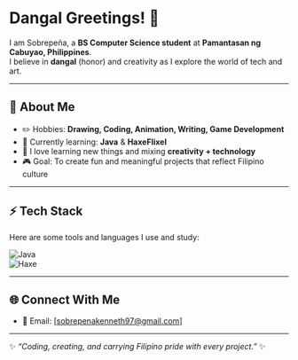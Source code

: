 # Dangal Greetings! 👋

I am Sobrepeña, a **BS Computer Science student** at **Pamantasan ng Cabuyao, Philippines**.  
I believe in **dangal** (honor) and creativity as I explore the world of tech and art.  

---

## 🎨 About Me
- ✏️ Hobbies: **Drawing, Coding, Animation, Writing, Game Development**
- 📖 Currently learning: **Java** & **HaxeFlixel**
- 🌱 I love learning new things and mixing **creativity + technology**
- 🎮 Goal: To create fun and meaningful projects that reflect Filipino culture

---

## ⚡ Tech Stack
Here are some tools and languages I use and study:  

![Java](https://img.shields.io/badge/Java-orange?style=for-the-badge&logo=openjdk&logoColor=white)  
![Haxe](https://img.shields.io/badge/Haxe-FF7F00?style=for-the-badge&logo=haxe&logoColor=white)  

---

## 🌐 Connect With Me
- 📧 Email: [sobrepenakenneth97@gmail.com]  

---

✨ *“Coding, creating, and carrying Filipino pride with every project.”* ✨
